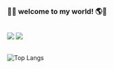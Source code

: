 <h3>🙌🧠 welcome to my world! 🌎👾</h3>
<br>
<div>
  <a href="https://eunjinee.tistory.com" target="_blank"><img src="https://img.shields.io/badge/tistory-FBEFFB?style=flat-square&logo=apachespark&logoColor=black"/></a>
  <a href="https://www.instagram.com/eunznidang" target="_blank"><img src="https://img.shields.io/badge/instagram-FBEFFB?style=flat-square&logo=instagram&logoColor=black"/></a>
</div>
<br>
<div>

![Top Langs](https://github-readme-stats.vercel.app/api/top-langs/?username=eunznidang&layout=compact)

</div>
